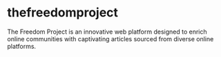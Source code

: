 # thefreedomproject
The Freedom Project is an innovative web platform designed to enrich online communities with captivating articles sourced from diverse online platforms.
